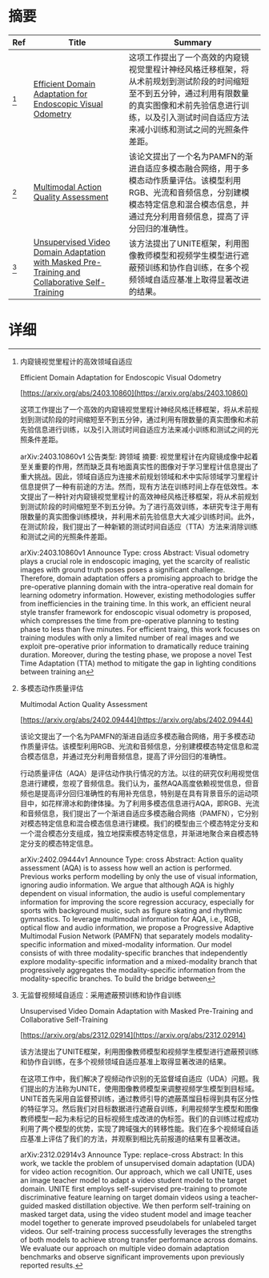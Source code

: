 # 摘要

| Ref | Title | Summary |
| --- | --- | --- |
| [^1] | [Efficient Domain Adaptation for Endoscopic Visual Odometry](https://arxiv.org/abs/2403.10860) | 这项工作提出了一个高效的内窥镜视觉里程计神经风格迁移框架，将从术前规划到测试阶段的时间缩短至不到五分钟，通过利用有限数量的真实图像和术前先验信息进行训练，以及引入测试时间自适应方法来减小训练和测试之间的光照条件差距。 |
| [^2] | [Multimodal Action Quality Assessment](https://arxiv.org/abs/2402.09444) | 该论文提出了一个名为PAMFN的渐进自适应多模态融合网络，用于多模态动作质量评估。该模型利用RGB、光流和音频信息，分别建模模态特定信息和混合模态信息，并通过充分利用音频信息，提高了评分回归的准确性。 |
| [^3] | [Unsupervised Video Domain Adaptation with Masked Pre-Training and Collaborative Self-Training](https://arxiv.org/abs/2312.02914) | 该方法提出了UNITE框架，利用图像教师模型和视频学生模型进行遮蔽预训练和协作自训练，在多个视频领域自适应基准上取得显著改进的结果。 |

# 详细

[^1]: 内窥镜视觉里程计的高效领域自适应

    Efficient Domain Adaptation for Endoscopic Visual Odometry

    [https://arxiv.org/abs/2403.10860](https://arxiv.org/abs/2403.10860)

    这项工作提出了一个高效的内窥镜视觉里程计神经风格迁移框架，将从术前规划到测试阶段的时间缩短至不到五分钟，通过利用有限数量的真实图像和术前先验信息进行训练，以及引入测试时间自适应方法来减小训练和测试之间的光照条件差距。

    

    arXiv:2403.10860v1 公告类型: 跨领域 摘要: 视觉里程计在内窥镜成像中起着至关重要的作用，然而缺乏具有地面真实性的图像对于学习里程计信息提出了重大挑战。因此，领域自适应为连接术前规划领域和术中实际领域学习里程计信息提供了一种有前途的方法。然而，现有方法在训练时间上存在低效性。本文提出了一种针对内窥镜视觉里程计的高效神经风格迁移框架，将从术前规划到测试阶段的时间缩短至不到五分钟。为了进行高效训练，本研究专注于用有限数量的真实图像训练模块，并利用术前先验信息大大减少训练时间。此外，在测试阶段，我们提出了一种新颖的测试时间自适应（TTA）方法来消除训练和测试之间的光照条件差距。

    arXiv:2403.10860v1 Announce Type: cross  Abstract: Visual odometry plays a crucial role in endoscopic imaging, yet the scarcity of realistic images with ground truth poses poses a significant challenge. Therefore, domain adaptation offers a promising approach to bridge the pre-operative planning domain with the intra-operative real domain for learning odometry information. However, existing methodologies suffer from inefficiencies in the training time. In this work, an efficient neural style transfer framework for endoscopic visual odometry is proposed, which compresses the time from pre-operative planning to testing phase to less than five minutes. For efficient traing, this work focuses on training modules with only a limited number of real images and we exploit pre-operative prior information to dramatically reduce training duration. Moreover, during the testing phase, we propose a novel Test Time Adaptation (TTA) method to mitigate the gap in lighting conditions between training an
    
[^2]: 多模态动作质量评估

    Multimodal Action Quality Assessment

    [https://arxiv.org/abs/2402.09444](https://arxiv.org/abs/2402.09444)

    该论文提出了一个名为PAMFN的渐进自适应多模态融合网络，用于多模态动作质量评估。该模型利用RGB、光流和音频信息，分别建模模态特定信息和混合模态信息，并通过充分利用音频信息，提高了评分回归的准确性。

    

    行动质量评估（AQA）是评估动作执行情况的方法。以往的研究仅利用视觉信息进行建模，忽视了音频信息。我们认为，虽然AQA高度依赖视觉信息，但音频也是提高评分回归准确性的有用补充信息，特别是在具有背景音乐的运动项目中，如花样滑冰和韵律体操。为了利用多模态信息进行AQA，即RGB、光流和音频信息，我们提出了一个渐进自适应多模态融合网络（PAMFN），它分别对模态特定信息和混合模态信息进行建模。我们的模型由三个模态特定分支和一个混合模态分支组成，独立地探索模态特定信息，并渐进地聚合来自模态特定分支的模态特定信息。

    arXiv:2402.09444v1 Announce Type: cross  Abstract: Action quality assessment (AQA) is to assess how well an action is performed. Previous works perform modelling by only the use of visual information, ignoring audio information. We argue that although AQA is highly dependent on visual information, the audio is useful complementary information for improving the score regression accuracy, especially for sports with background music, such as figure skating and rhythmic gymnastics. To leverage multimodal information for AQA, i.e., RGB, optical flow and audio information, we propose a Progressive Adaptive Multimodal Fusion Network (PAMFN) that separately models modality-specific information and mixed-modality information. Our model consists of with three modality-specific branches that independently explore modality-specific information and a mixed-modality branch that progressively aggregates the modality-specific information from the modality-specific branches. To build the bridge between
    
[^3]: 无监督视频域自适应：采用遮蔽预训练和协作自训练

    Unsupervised Video Domain Adaptation with Masked Pre-Training and Collaborative Self-Training

    [https://arxiv.org/abs/2312.02914](https://arxiv.org/abs/2312.02914)

    该方法提出了UNITE框架，利用图像教师模型和视频学生模型进行遮蔽预训练和协作自训练，在多个视频领域自适应基准上取得显著改进的结果。

    

    在这项工作中，我们解决了视频动作识别的无监督域自适应（UDA）问题。我们提出的方法称为UNITE，使用图像教师模型来调整视频学生模型到目标域。UNITE首先采用自监督预训练，通过教师引导的遮蔽蒸馏目标得到具有区分性的特征学习。然后我们对目标数据进行遮蔽自训练，利用视频学生模型和图像教师模型一起为未标记的目标视频生成改进的伪标签。我们的自训练过程成功利用了两个模型的优势，实现了跨域强大的转移性能。我们在多个视频域自适应基准上评估了我们的方法，并观察到相比先前报道的结果有显著改进。

    arXiv:2312.02914v3 Announce Type: replace-cross  Abstract: In this work, we tackle the problem of unsupervised domain adaptation (UDA) for video action recognition. Our approach, which we call UNITE, uses an image teacher model to adapt a video student model to the target domain. UNITE first employs self-supervised pre-training to promote discriminative feature learning on target domain videos using a teacher-guided masked distillation objective. We then perform self-training on masked target data, using the video student model and image teacher model together to generate improved pseudolabels for unlabeled target videos. Our self-training process successfully leverages the strengths of both models to achieve strong transfer performance across domains. We evaluate our approach on multiple video domain adaptation benchmarks and observe significant improvements upon previously reported results.
    

